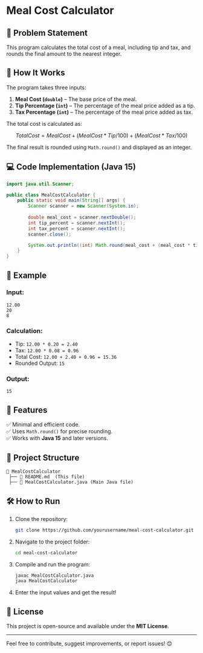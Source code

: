 # Meal Cost Calculator

## 📌 Problem Statement
This program calculates the total cost of a meal, including tip and tax, and rounds the final amount to the nearest integer.

## 🔹 How It Works
The program takes three inputs:
1. **Meal Cost (`double`)** – The base price of the meal.
2. **Tip Percentage (`int`)** – The percentage of the meal price added as a tip.
3. **Tax Percentage (`int`)** – The percentage of the meal price added as tax.

The total cost is calculated as:
```math
Total Cost = Meal Cost + (Meal Cost * Tip / 100) + (Meal Cost * Tax / 100)
```
The final result is rounded using `Math.round()` and displayed as an integer.

## 💻 Code Implementation (Java 15)
```java
import java.util.Scanner;

public class MealCostCalculator {
    public static void main(String[] args) {
        Scanner scanner = new Scanner(System.in);
        
        double meal_cost = scanner.nextDouble();
        int tip_percent = scanner.nextInt();
        int tax_percent = scanner.nextInt();
        scanner.close();

        System.out.println((int) Math.round(meal_cost + (meal_cost * tip_percent / 100) + (meal_cost * tax_percent / 100)));
    }
}
```

## 🎯 Example
### **Input:**
```
12.00
20
8
```
### **Calculation:**
- Tip: `12.00 * 0.20 = 2.40`
- Tax: `12.00 * 0.08 = 0.96`
- Total Cost: `12.00 + 2.40 + 0.96 = 15.36`
- Rounded Output: `15`

### **Output:**
```
15
```

## 🚀 Features
✅ Minimal and efficient code.  
✅ Uses `Math.round()` for precise rounding.  
✅ Works with **Java 15** and later versions.  

## 📂 Project Structure
```
📂 MealCostCalculator
 ├── 📄 README.md  (This file)
 ├── 📄 MealCostCalculator.java (Main Java file)
```

## 🛠️ How to Run
1. Clone the repository:
   ```sh
   git clone https://github.com/yourusername/meal-cost-calculator.git
   ```
2. Navigate to the project folder:
   ```sh
   cd meal-cost-calculator
   ```
3. Compile and run the program:
   ```sh
   javac MealCostCalculator.java
   java MealCostCalculator
   ```
4. Enter the input values and get the result!

## 📜 License
This project is open-source and available under the **MIT License**.

---
Feel free to contribute, suggest improvements, or report issues! 😊
